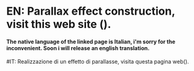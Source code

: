 # EN: Parallax effect construction, visit this web site (). 
#### The native language of the linked page is Italian, i'm sorry for the inconvenient. Soon i will release an english translation.

#IT: Realizzazione di un effetto di parallasse, visita questa pagina web().

